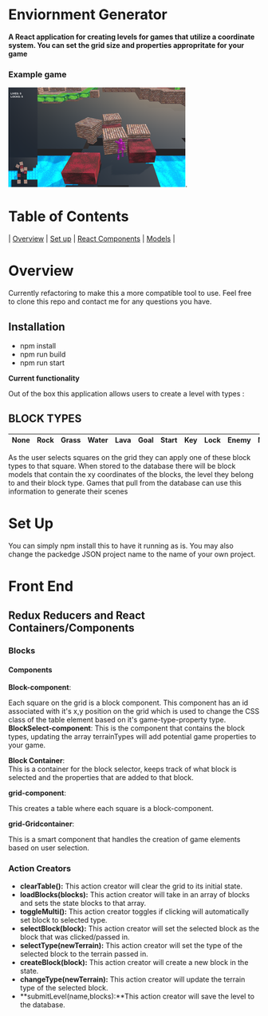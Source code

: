 # Enviornment Generator
**A React application for creating levels for games that utilize a coordinate system. You can set the grid size and properties appropritate for your game**

### Example game
[![game](./public/terrain/game.png)](https://playcanv.as/p/C6vQ4bnn/).

# Table of Contents
| [Overview](#Overview) | 
[Set up](#setup) | 
[React Components](#react) | 
[Models](#models) |

<a name = "Overview"/>

# Overview
Currently refactoring to make this a more compatible tool to use. Feel free to clone this repo and contact me for any questions you have. 

## Installation
* npm install
* npm run build
* npm run start

**Current functionality**

Out of the box this application allows users to create a level with types : 
## BLOCK TYPES 
None | Rock | Grass | Water | Lava | Goal | Start | Key | Lock | Enemy | Move |
---------|----------|---------|---------|----------|---------|----------|---------|---------|----------|---------|

As the user selects squares on the grid they can apply one of these block types to that square. When stored to the database there will be block models that contain the xy coordinates of the blocks, the level they belong to and their block type. Games that pull from the database can use this information to generate their scenes


<a name = "setup"/>

# Set Up 

You can simply npm install this to have it running as is. You may also change the packedge JSON project name to the name of your own project. 




<a name = "react"/>

# Front End
## Redux Reducers and React Containers/Components  

### Blocks

#### Components
**Block-component**: 

  Each square on the grid is a block component. This component has an id associated with it's x,y position on the grid which is used to change the CSS class of the table element based on it's game-type-property type.
**BlockSelect-component**:
  This is the component that contains the block types, updating the array terrainTypes will add potential game properties to your game.

**Block Container**:  
  This is a container for the block selector, keeps track of what block is selected and the properties that are added to that block.


 **grid-component**: 

  This creates a table where each square is a block-component.

 **grid-Gridcontainer**: 

  This is a smart component that handles the creation of game elements based on user selection. 

### Action Creators

* **clearTable():** This action creator will clear the grid to its initial state.
* **loadBlocks(blocks):** This action creator will take in an array of blocks and sets the state blocks to that array.
* **toggleMulti():** This action creator toggles if clicking will automatically set block to selected type.
* **selectBlock(block):** This action creator will set the selected block as the block that was clicked/passed in.
* **selectType(newTerrain):** This action creator will set the type of the selected block to the terrain passed in.
* **createBlock(block):** This action creator will create a new block in the state.
* **changeType(newTerrain):** This action creator will update the terrain type of the selected block.
* **submitLevel(name,blocks):**This action creator will save the level to the database. 




<a name = "models"/>

#  
